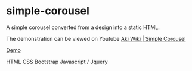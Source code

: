 # simple-corousel
A simple corousel converted from a design into a static HTML.

The demonstration can be viewed on Youtube
[Aki Wiki | Simple Corousel](https://www.youtube.com/watch?v=ilI-gltwtwQ)

[Demo](https://akkarachaiwangcharoensap.github.io/simple-corousel/)

HTML CSS Bootstrap Javascript / Jquery
